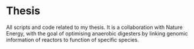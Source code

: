# Thesis
All scripts and code related to my thesis. It is a collaboration with Nature Energy, with the goal of optimising anaerobic digesters by linking genomic information of reactors to function of specific species.
